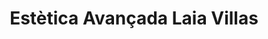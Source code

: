 ---
title: "Estètica Avançada Laia Villas"
url: /mollerussa/estetica-avancada-laia-villas/
shop: cosméticos
---